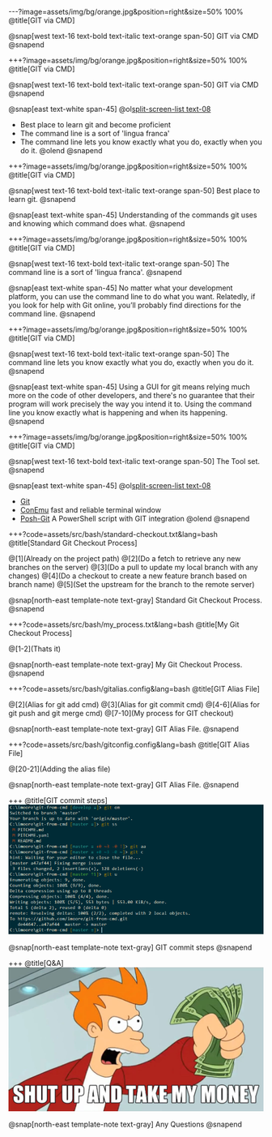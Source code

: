 ---?image=assets/img/bg/orange.jpg&position=right&size=50% 100%
@title[GIT via CMD]

@snap[west text-16 text-bold text-italic text-orange span-50]
GIT via CMD
@snapend

+++?image=assets/img/bg/orange.jpg&position=right&size=50% 100%
@title[GIT via CMD]

@snap[west text-16 text-bold text-italic text-orange span-50]
GIT via CMD
@snapend

@snap[east text-white span-45]
@ol[split-screen-list text-08](false)
- Best place to learn git and become proficient
- The command line is a sort of 'lingua franca'
- The command line lets you know exactly what you do, exactly when you do it.
@olend
@snapend

+++?image=assets/img/bg/orange.jpg&position=right&size=50% 100%
@title[GIT via CMD]

@snap[west text-16 text-bold text-italic text-orange span-50]
Best place to learn git.
@snapend

@snap[east text-white span-45]
Understanding of the commands git uses and knowing which command does what.
@snapend

+++?image=assets/img/bg/orange.jpg&position=right&size=50% 100%
@title[GIT via CMD]

@snap[west text-16 text-bold text-italic text-orange span-50]
The command line is a sort of 'lingua franca'.
@snapend

@snap[east text-white span-45]
No matter what your development platform, you can use the command line to do what you want. Relatedly, if you look for help with Git online, you’ll probably find directions for the command line.
@snapend

+++?image=assets/img/bg/orange.jpg&position=right&size=50% 100%
@title[GIT via CMD]

@snap[west text-16 text-bold text-italic text-orange span-50]
    The command line lets you know exactly what you do, exactly when you do it.
@snapend

@snap[east text-white span-45]
Using a GUI for git means relying much more on the code of other developers, and there's no guarantee that their program will work precisely the way you intend it to. Using the command line you know exactly what is happening and when its happening.
@snapend

+++?image=assets/img/bg/orange.jpg&position=right&size=50% 100%
@title[GIT via CMD]

@snap[west text-16 text-bold text-italic text-orange span-50]
    The Tool set.
@snapend

@snap[east text-white span-45]
@ol[split-screen-list text-08](false)
- [Git](https://git-scm.com/)
- [ConEmu](https://conemu.github.io)
    fast and reliable terminal window
- [Posh-Git](https://github.com/dahlbyk/posh-git)
    A PowerShell script with GIT integration
@olend
@snapend

+++?code=assets/src/bash/standard-checkout.txt&lang=bash
@title[Standard Git Checkout Process]

@[1](Already on the project path)
@[2](Do a fetch to retrieve any new branches on the server)
@[3](Do a pull to update my local branch with any changes)
@[4](Do a checkout to create a new feature branch based on branch name)
@[5](Set the upstream for the branch to the remote server)

@snap[north-east template-note text-gray]
Standard Git Checkout Process.
@snapend

+++?code=assets/src/bash/my_process.txt&lang=bash
@title[My Git Checkout Process]

@[1-2](Thats it)

@snap[north-east template-note text-gray]
My Git Checkout Process.
@snapend

+++?code=assets/src/bash/gitalias.config&lang=bash
@title[GIT Alias File]

@[2](Alias for git add cmd)
@[3](Alias for git commit cmd)
@[4-6](Alias for git push and git merge cmd)
@[7-10](My process for GIT checkout)

@snap[north-east template-note text-gray]
GIT Alias File.
@snapend

+++?code=assets/src/bash/gitconfig.config&lang=bash
@title[GIT Alias File]

@[20-21](Adding the alias file)

@snap[north-east template-note text-gray]
GIT Alias File.
@snapend

+++
@title[GIT commit steps]
![GIT commit](assets/img/gitcommitprocess.png)

@snap[north-east template-note text-gray]
GIT commit steps
@snapend

+++
@title[Q&A]
![GIT commit](assets/img/takemymoney.png)

@snap[north-east template-note text-gray]
Any Questions
@snapend